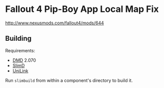 Fallout 4 Pip-Boy App Local Map Fix
===================================

http://www.nexusmods.com/fallout4/mods/644

Building
--------

Requirements:

- [DMD](http://dlang.org/) 2.070
- [SlimD](https://github.com/CyberShadow/SlimD)
- [UniLink](ftp://ftp.styx.cabel.net/pub/UniLink/)

Run `slimbuild` from within a component's directory to build it.
